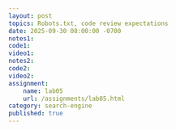 ```yaml
---
layout: post
topics: Robots.txt, code review expectations
date: 2025-09-30 08:00:00 -0700
notes1: 
code1: 
video1: 
notes2: 
code2: 
video2: 
assignment:
    name: lab05
    url: /assignments/lab05.html
category: search-engine
published: true
---
```

